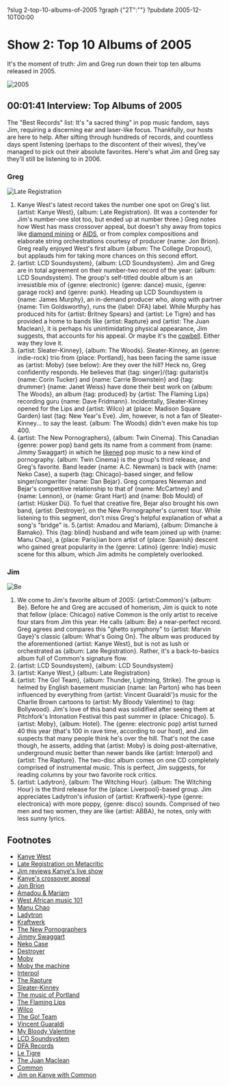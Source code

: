 ?slug 2-top-10-albums-of-2005
?graph {"2T":""}
?pubdate 2005-12-10T00:00
# Show 2: Top 10 Albums of 2005
It's the moment of truth: Jim and Greg run down their top ten albums released in 2005.

![2005](https://static.soundopinions.org/images/2005/2005mus.jpg)

## 00:01:41 Interview: Top Albums of 2005
The "Best Records" list: It's "a sacred thing" in pop music fandom, says Jim, requiring a discerning ear and laser-like focus. Thankfully, our hosts are here to help. After sifting through hundreds of records, and countless days spent listening (perhaps to the discontent of their wives), they've managed to pick out their absolute favorites. Here's what Jim and Greg say they'll still be listening to in 2006.

### Greg
![Late Registration](https://static.soundopinions.org/images/2005/latereg.jpg) 
1. Kanye West's latest record takes the number one spot on Greg's list. {artist: Kanye West}, {album: Late Registration}. (It was a contender for Jim's number-one slot too, but ended up at number three.) Greg notes how West has mass crossover appeal, but doesn't shy away from topics like [diamond mining](http://www.azlyrics.com/lyrics/kanyewest/diamondsfromsierraleone.html) or [AIDS](http://rapgenius.com/Kanye-west-heard-em-say-lyrics#note-40321), or from complex compositions and elaborate string orchestrations courtesy of producer {name: Jon Brion}. Greg really enjoyed West's first album {album: The College Dropout}, but applauds him for taking more chances on this second effort.
2. {artist: LCD Soundsystem}, {album: LCD Soundsystem}. Jim and Greg are in total agreement on their number-two record of the year: {album: LCD Soundsystem}. The group's self-titled double album is an irresistible mix of {genre: electronic} {genre: dance} music, {genre: garage rock} and {genre: punk}. Heading up LCD Soundsystem is {name: James Murphy}, an in-demand producer who, along with partner {name: Tim Goldsworthy}, runs the {label: DFA} label. While Murphy has produced hits for {artist: Britney Spears} and {artist: Le Tigre} and has provided a home to bands like {artist: Rapture} and {artist: The Juan Maclean}, it is perhaps his unintimidating physical appearance, Jim suggests, that accounts for his appeal. Or maybe it's the [cowbell](http://youtu.be/38nTtYxFHjs?t=3m8s). Either way they love it.
3. {artist: Sleater-Kinney}, {album: The Woods}. Sleater-Kinney, an {genre: indie-rock} trio from {place: Portland}, has been facing the same issue as {artist: Moby} (see below): Are they over the hill? Heck no, Greg confidently responds. He believes that {tag: singer}/{tag: guitarist}s {name: Corin Tucker} and {name: Carrie Brownstein} and {tag: drummer} {name: Janet Weiss} have done their best work on {album: The Woods}, an album {tag: produced} by {artist: The Flaming Lips} recording guru {name: Dave Fridmann}. Incidentally, Sleater-Kinney opened for the Lips and {artist: Wilco} at {place: Madison Square Garden} last {tag: New Year's Eve}. Jim, however, is not a fan of Sleater-Kinney... to say the least. {album: The Woods} didn't even make his top 400.
4. {artist: The New Pornographers}, {album: Twin Cinema}. This Canadian {genre: power pop} band gets its name from a comment from {name: Jimmy Swaggart} in which he [likened](http://articles.latimes.com/1986-08-03/entertainment/ca-1235_1_swaggart) pop music to a new kind of pornography. {album: Twin Cinema} is the group's third release, and Greg's favorite. Band leader {name: A.C. Newman} is back with {name: Neko Case}, a superb {tag: Chicago}-based singer, and fellow singer/songwriter {name: Dan Bejar}. Greg compares Newman and Bejar's competitive relationship to that of {name: McCartney} and {name: Lennon}, or {name: Grant Hart} and {name: Bob Mould} of {artist: Hüsker Dü}. To fuel that creative fire, Bejar also brought his own band, {artist: Destroyer}, on the New Pornographer's current tour. While listening to this segment, don't miss Greg's helpful explanation of what a song's "bridge" is.
5.{artist: Amadou and Mariam}, {album: Dimanche à Bamako}. This {tag: blind} husband and wife team joined up with {name: Manu Chao}, a {place: Paris}ian born artist of {place: Spanish} descent who gained great popularity in the {genre: Latino} {genre: Indie} music scene for this album, which Jim admits he completely overlooked.  

### Jim
![Be](https://static.soundopinions.org/images/2005/commonbe.jpg) 
1. We come to Jim's favorite album of 2005: {artist:Common}'s {album: Be}. Before he and Greg are accused of homerism, Jim is quick to note that fellow {place: Chicago} native Common is the only artist to receive four stars from Jim this year. He calls {album: Be} a near-perfect record. Greg agrees and compares this "ghetto symphony" to {artist: Marvin Gaye}'s classic {album: What's Going On}. The album was produced by the aforementioned {artist: Kanye West}, but is not as lush or orchestrated as {album: Late Registration}. Rather, it's a back-to-basics album full of Common's signature flow.
2. {artist: LCD Soundsystem}, {album: LCD Soundsystem}
3. {artist: Kanye West,} {album: Late Registration}
4. {artist: The Go! Team}, {album: Thunder, Lightning, Strike}. The group is helmed by English basement musician {name: Ian Parton} who has been influenced by everything from {artist: Vincent Guaraldi'}s music for the Charlie Brown cartoons to {artist: My Bloody Valentine} to {tag: Bollywood}. Jim's love of this band was solidified after seeing them at Pitchfork's Intonation Festival this past summer in {place: Chicago}.
5.{artist: Moby}, {album: Hotel}. The {genre: electronic pop} artist turned 40 this year (that's 100 in rave time, according to our host), and Jim suspects that many people think he's over the hill. That's not the case though, he asserts, adding that {artist: Moby} is doing post-alternative, underground music better than newer bands like {artist: Interpol} and {artist: The Rapture}. The two-disc album comes on one CD completely comprised of instrumental music. This is perfect, Jim suggests, for reading columns by your two favorite rock critics.
6. {artist: Ladytron}, {album: The Witching Hour}. {album: The Witching Hour} is the third release for the {place: Liverpool}-based group. Jim appreciates Ladytron's infusion of {artist: Kraftwerk}-type {genre: electronica} with more poppy, {genre: disco} sounds. Comprised of two men and two women, they are like {artist: ABBA}, he notes, only with less sunny lyrics.

## Footnotes
- [Kanye West](http://www.kanyewest.com/)
- [Late Registration on Metacritic](http://www.metacritic.com/music/artists/westkanye/lateregistration)
- [Jim reviews Kanye's live show](http://www.jimdero.com/News2005/KanyeSunFeatureOct30.htm)
- [Kanye's crossover appeal](http://www.time.com/time/magazine/article/0,9171,1096499,00.html)
- [Jon Brion](http://www.jonbrion.com/)
- [Amadou & Mariam](http://www.amadou-mariam.com/)
- [West African music 101](http://echarry.web.wesleyan.edu/Afmus.html)
- [Manu Chao](http://www.manuchao.net/)
- [Ladytron](http://www.ladytron.com/)
- [Kraftwerk](http://www.kraftwerk.com/)
- [The New Pornographers](http://www.thenewpornographers.com/)
- [Jimmy Swaggart](http://en.wikipedia.org/wiki/Jimmy_Swaggart)
- [Neko Case](http://www.nekocase.com/)
- [Destroyer](http://www.mergerecords.com/destroyer)
- [Moby](http://www.moby.com/)
- [Moby the machine](http://www.wired.com/wired/archive/10.05/moby_pr.html)
- [Interpol](http://www.interpolnyc.com/)
- [The Rapture](http://www.therapturemusic.com/)
- [Sleater-Kinney](http://www.sleater-kinney.com/)
- [The music of Portland](http://www.portlandmusicians.com/)
- [The Flaming Lips](http://www.flaminglips.com/)
- [Wilco](http://www.wilcoworld.net/)
- [The Go! Team](http://www.thegoteam.co.uk/)
- [Vincent Guaraldi](http://www.vinceguaraldi.com/)
- [My Bloody Valentine](http://www.mybloodyvalentine.net/)
- [LCD Soundsystem](http://www.lcdsoundsystem.com/)
- [DFA Records](http://www.dfarecords.com/)
- [Le Tigre](http://www.letigreworld.com/)
- [The Juan Maclean](http://www.thejuanmaclean.com/)
- [Common](http://www.common-music.com/)
- [Jim on Kanye with Common](http://www.jimdero.com/News2005/CommonKanyeFeatureMay22.htm)
